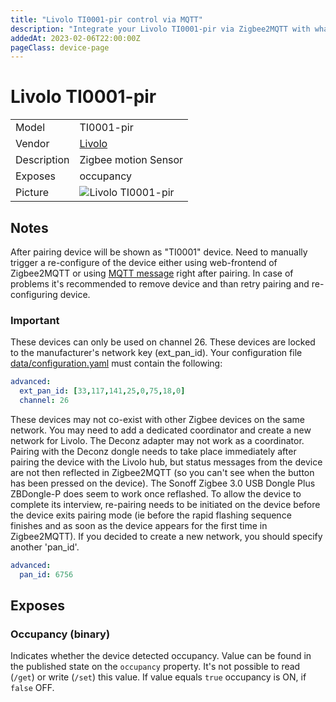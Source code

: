 ```yaml
---
title: "Livolo TI0001-pir control via MQTT"
description: "Integrate your Livolo TI0001-pir via Zigbee2MQTT with whatever smart home infrastructure you are using without the vendor's bridge or gateway."
addedAt: 2023-02-06T22:00:00Z
pageClass: device-page
---
```


<!-- !!!! -->
<!-- ATTENTION: This file is auto-generated through docgen! -->
<!-- You can only edit the "Notes"-Section between the two comment lines "Notes BEGIN" and "Notes END". -->
<!-- Do not use h1 or h2 heading within "## Notes"-Section. -->
<!-- !!!! -->

# Livolo TI0001-pir

|     |     |
|-----|-----|
| Model | TI0001-pir  |
| Vendor  | [Livolo](/supported-devices/#v=Livolo)  |
| Description | Zigbee motion Sensor |
| Exposes | occupancy |
| Picture | ![Livolo TI0001-pir](https://www.zigbee2mqtt.io/images/devices/TI0001-pir.png) |


<!-- Notes BEGIN: You can edit here. Add "## Notes" headline if not already present. -->
## Notes

After pairing device will be shown as "TI0001" device. Need to manually trigger a re-configure of the device either using web-frontend
of Zigbee2MQTT or using [MQTT message](../guide/usage/mqtt_topics_and_messages.md#zigbee2mqttbridgerequestdeviceconfigure) right after pairing.
In case of problems it's recommended to remove device and than retry pairing and re-configuring device.

### Important
These devices can only be used on channel 26.
These devices are locked to the manufacturer's network key (ext_pan_id).
Your configuration file [data/configuration.yaml](../guide/configuration/) must contain the following:

```yaml
advanced:
  ext_pan_id: [33,117,141,25,0,75,18,0]
  channel: 26
```

These devices may not co-exist with other Zigbee devices on the same network.
You may need to add a dedicated coordinator and create a new network for Livolo.  The Deconz adapter may not work as a coordinator.  Pairing with the Deconz dongle needs to take place immediately after pairing the device with the Livolo hub, but status messages from the device are not then reflected in Zigbee2MQTT (so you can't see when the button has been pressed on the device).  The Sonoff Zigbee 3.0 USB Dongle Plus ZBDongle-P does seem to work once reflashed.  To allow the device to complete its interview, re-pairing needs to be initiated on the device before the device exits pairing mode (ie before the rapid flashing sequence finishes and as soon as the device appears for the first time in Zigbee2MQTT).
If you decided to create a new network, you should specify another 'pan_id'.

```yaml
advanced:
  pan_id: 6756
```
<!-- Notes END: Do not edit below this line -->




## Exposes

### Occupancy (binary)
Indicates whether the device detected occupancy.
Value can be found in the published state on the `occupancy` property.
It's not possible to read (`/get`) or write (`/set`) this value.
If value equals `true` occupancy is ON, if `false` OFF.

